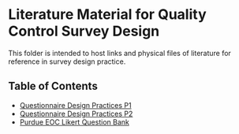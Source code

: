 # Literature Material for Quality Control Survey Design
This folder is intended to host links and physical files of literature for reference in survey design practice.  

## Table of Contents
- [Questionnaire Design Practices P1](https://github.com/Watts-Lab/surveys/blob/QCSurvey/survey-design-literature/stat475%20questionnaire%20design%20part1.pdf)
- [Questionnaire Design Practices P2](https://github.com/Watts-Lab/surveys/blob/QCSurvey/survey-design-literature/stat475%20questionnaire%20design%20part2.pdf)
- [Purdue EOC Likert Question Bank](https://github.com/Watts-Lab/surveys/blob/QCSurvey/survey-design-literature/PICES-catalogue-of-Likert-scale-items.pdf)
